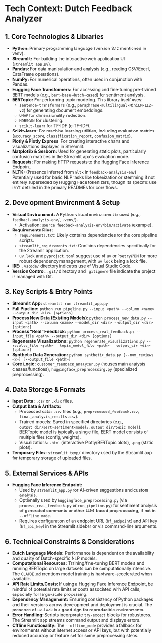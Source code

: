 # Tech Context: Dutch Feedback Analyzer

## 1. Core Technologies & Libraries
-   **Python:** Primary programming language (version 3.12 mentioned in venv).
-   **Streamlit:** For building the interactive web application UI (`streamlit_app.py`).
-   **Pandas:** For data manipulation and analysis (e.g., reading CSV/Excel, DataFrame operations).
-   **NumPy:** For numerical operations, often used in conjunction with Pandas.
-   **Hugging Face Transformers:** For accessing and fine-tuning pre-trained BERT models (e.g., `bert-base-dutch-cased`) for sentiment analysis.
-   **BERTopic:** For performing topic modeling. This library itself uses:
    *   `sentence-transformers` (e.g., `paraphrase-multilingual-MiniLM-L12-v2`) for generating document embeddings.
    *   `UMAP` for dimensionality reduction.
    *   `HDBSCAN` for clustering.
    *   `scikit-learn` for TF-IDF (c-TF-IDF).
-   **Scikit-learn:** For machine learning utilities, including evaluation metrics (`accuracy_score`, `classification_report`, `confusion_matrix`).
-   **Plotly & Plotly Express:** For creating interactive charts and visualizations displayed in Streamlit.
-   **Matplotlib & Seaborn:** Used for generating static plots, particularly confusion matrices in the Streamlit app's evaluation mode.
-   **Requests:** For making HTTP requests to the Hugging Face Inference Endpoint.
-   **NLTK:** (Presence inferred from `nltk` in `feedback-analysis-env`) Potentially used for basic NLP tasks like tokenization or stemming if not entirely superseded by Hugging Face tokenizers, though its specific use isn't detailed in the primary READMEs for core flows.

## 2. Development Environment & Setup
-   **Virtual Environment:** A Python virtual environment is used (e.g., `feedback-analysis-env/`, `.venv/`).
    *   Activation: `source feedback-analysis-env/bin/activate` (example).
-   **Requirements Files:**
    *   `requirements.txt`: Likely contains dependencies for the core pipeline scripts.
    *   `streamlit_requirements.txt`: Contains dependencies specifically for the Streamlit application.
    *   `uv.lock` and `pyproject.toml` suggest use of `uv` or `Poetry`/`PDM` for more robust dependency management, with `uv.lock` being a lock file.
-   **IDE:** `.vscode/` directory indicates use of Visual Studio Code.
-   **Version Control:** `.git/` directory and `.gitignore` file indicate the project is managed with Git.

## 3. Key Scripts & Entry Points
-   **Streamlit App:** `streamlit run streamlit_app.py`
-   **Full Pipeline:** `python run_pipeline.py --input <path> --column <name> --output_dir <dir> [options]`
-   **Process New Data (Existing Models):** `python process_new_data.py --input <path> --column <name> --model_dir <dir> --output_dir <dir> [options]`
-   **Process "Real" Feedback:** `python process_real_feedback.py --input_file <path> --output_dir <dir> [options]`
-   **Regenerate Visualizations:** `python regenerate_visualizations.py --results_file <path> --topic_model_file <path> --output_dir <dir> [options]`
-   **Synthetic Data Generation:** `python synthetic_data.py [--num_reviews <N>] [--output_file <path>]`
-   **Core Logic:** `customer_feedback_analyzer.py` (houses main analysis classes/functions), `huggingface_preprocessing.py` (specialized preprocessing).

## 4. Data Storage & Formats
-   **Input Data:** `.csv` or `.xlsx` files.
-   **Output Data & Artifacts:**
    *   Processed data: `.csv` files (e.g., `preprocessed_feedback.csv`, `final_analysis_results.csv`).
    *   Trained models: Saved in specified directories (e.g., `output_dir/bert-sentiment-model/`, `output_dir/topic_model`). BERTopic model is typically a single file, BERT model consists of multiple files (config, weights).
    *   Visualizations: `.html` (interactive Plotly/BERTopic plots), `.png` (static plots).
-   **Temporary Files:** `streamlit_temp/` directory used by the Streamlit app for temporary storage of uploaded files.

## 5. External Services & APIs
-   **Hugging Face Inference Endpoint:**
    *   Used by `streamlit_app.py` for AI-driven suggestions and custom analysis.
    *   Optionally used by `huggingface_preprocessing.py` (via `process_real_feedback.py` or `run_pipeline.py`) for sentiment analysis of generated comments or other LLM-based preprocessing, if not in `--offline_mode`.
    *   Requires configuration of an endpoint URL (`hf_endpoint`) and API key (`hf_api_key`) in the Streamlit sidebar or via command-line arguments.

## 6. Technical Constraints & Considerations
-   **Dutch Language Models:** Performance is dependent on the availability and quality of Dutch-specific NLP models.
-   **Computational Resources:** Training/fine-tuning BERT models and running BERTopic on large datasets can be computationally intensive. The `CLAUDE.md` mentions model training is hardware-accelerated when available.
-   **API Rate Limits/Costs:** If using a Hugging Face Inference Endpoint, be mindful of potential rate limits or costs associated with API calls, especially for large-scale processing.
-   **Dependency Management:** Ensuring consistency of Python packages and their versions across development and deployment is crucial. The presence of `uv.lock` is a good sign for reproducible environments.
-   **Error Handling:** Scripts incorporate `try-except` blocks for robustness. The Streamlit app streams command output and displays errors.
-   **Offline Functionality:** The `--offline_mode` provides a fallback for environments without internet access or API keys, but with potentially reduced accuracy or feature set for some preprocessing steps. 